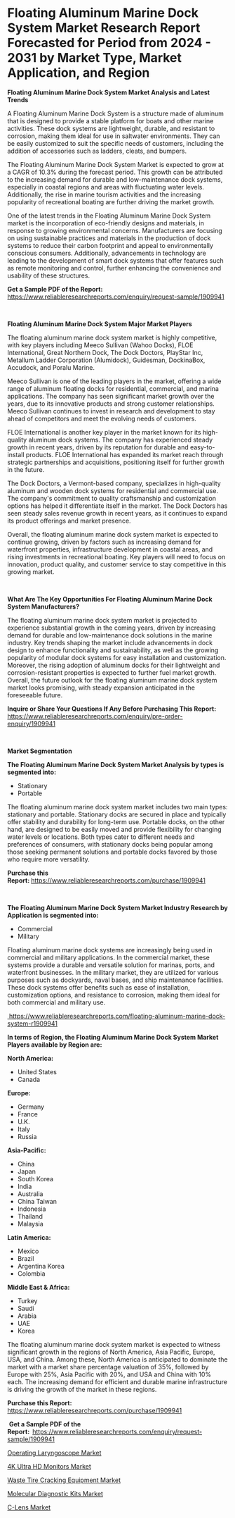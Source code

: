 <p><h1>Floating Aluminum Marine Dock System Market Research Report Forecasted for Period from 2024 -  2031 by Market Type, Market Application, and Region</h1></p><p><strong>Floating Aluminum Marine Dock System Market Analysis and Latest Trends</strong></p>
<p><p>A Floating Aluminum Marine Dock System is a structure made of aluminum that is designed to provide a stable platform for boats and other marine activities. These dock systems are lightweight, durable, and resistant to corrosion, making them ideal for use in saltwater environments. They can be easily customized to suit the specific needs of customers, including the addition of accessories such as ladders, cleats, and bumpers.</p><p>The Floating Aluminum Marine Dock System Market is expected to grow at a CAGR of 10.3% during the forecast period. This growth can be attributed to the increasing demand for durable and low-maintenance dock systems, especially in coastal regions and areas with fluctuating water levels. Additionally, the rise in marine tourism activities and the increasing popularity of recreational boating are further driving the market growth.</p><p>One of the latest trends in the Floating Aluminum Marine Dock System market is the incorporation of eco-friendly designs and materials, in response to growing environmental concerns. Manufacturers are focusing on using sustainable practices and materials in the production of dock systems to reduce their carbon footprint and appeal to environmentally conscious consumers. Additionally, advancements in technology are leading to the development of smart dock systems that offer features such as remote monitoring and control, further enhancing the convenience and usability of these structures.</p></p>
<p><strong>Get a Sample PDF of the Report:&nbsp;</strong> <a href="https://www.reliableresearchreports.com/enquiry/request-sample/1909941">https://www.reliableresearchreports.com/enquiry/request-sample/1909941</a></p>
<p>&nbsp;</p>
<p><strong>Floating Aluminum Marine Dock System Major Market Players</strong></p>
<p><p>The floating aluminum marine dock system market is highly competitive, with key players including Meeco Sullivan (Wahoo Docks), FLOE International, Great Northern Dock, The Dock Doctors, PlayStar Inc, Metallum Ladder Corporation (Alumidock), Guidesman, DockinaBox, Accudock, and Poralu Marine.</p><p>Meeco Sullivan is one of the leading players in the market, offering a wide range of aluminum floating docks for residential, commercial, and marina applications. The company has seen significant market growth over the years, due to its innovative products and strong customer relationships. Meeco Sullivan continues to invest in research and development to stay ahead of competitors and meet the evolving needs of customers.</p><p>FLOE International is another key player in the market known for its high-quality aluminum dock systems. The company has experienced steady growth in recent years, driven by its reputation for durable and easy-to-install products. FLOE International has expanded its market reach through strategic partnerships and acquisitions, positioning itself for further growth in the future.</p><p>The Dock Doctors, a Vermont-based company, specializes in high-quality aluminum and wooden dock systems for residential and commercial use. The company's commitment to quality craftsmanship and customization options has helped it differentiate itself in the market. The Dock Doctors has seen steady sales revenue growth in recent years, as it continues to expand its product offerings and market presence.</p><p>Overall, the floating aluminum marine dock system market is expected to continue growing, driven by factors such as increasing demand for waterfront properties, infrastructure development in coastal areas, and rising investments in recreational boating. Key players will need to focus on innovation, product quality, and customer service to stay competitive in this growing market.</p></p>
<p>&nbsp;</p>
<p><strong>What Are The Key Opportunities For Floating Aluminum Marine Dock System Manufacturers?</strong></p>
<p><p>The floating aluminum marine dock system market is projected to experience substantial growth in the coming years, driven by increasing demand for durable and low-maintenance dock solutions in the marine industry. Key trends shaping the market include advancements in dock design to enhance functionality and sustainability, as well as the growing popularity of modular dock systems for easy installation and customization. Moreover, the rising adoption of aluminum docks for their lightweight and corrosion-resistant properties is expected to further fuel market growth. Overall, the future outlook for the floating aluminum marine dock system market looks promising, with steady expansion anticipated in the foreseeable future.</p></p>
<p><strong>Inquire or Share Your Questions If Any Before Purchasing This Report:</strong> <a href="https://www.reliableresearchreports.com/enquiry/pre-order-enquiry/1909941">https://www.reliableresearchreports.com/enquiry/pre-order-enquiry/1909941</a></p>
<p>&nbsp;</p>
<p><strong>Market Segmentation</strong></p>
<p><strong>The Floating Aluminum Marine Dock System Market Analysis by types is segmented into:</strong></p>
<p><ul><li>Stationary</li><li>Portable</li></ul></p>
<p><p>The floating aluminum marine dock system market includes two main types: stationary and portable. Stationary docks are secured in place and typically offer stability and durability for long-term use. Portable docks, on the other hand, are designed to be easily moved and provide flexibility for changing water levels or locations. Both types cater to different needs and preferences of consumers, with stationary docks being popular among those seeking permanent solutions and portable docks favored by those who require more versatility.</p></p>
<p><strong>Purchase this Report:&nbsp;</strong><a href="https://www.reliableresearchreports.com/purchase/1909941">https://www.reliableresearchreports.com/purchase/1909941</a></p>
<p>&nbsp;</p>
<p><strong>The Floating Aluminum Marine Dock System Market Industry Research by Application is segmented into:</strong></p>
<p><ul><li>Commercial</li><li>Military</li></ul></p>
<p><p>Floating aluminum marine dock systems are increasingly being used in commercial and military applications. In the commercial market, these systems provide a durable and versatile solution for marinas, ports, and waterfront businesses. In the military market, they are utilized for various purposes such as dockyards, naval bases, and ship maintenance facilities. These dock systems offer benefits such as ease of installation, customization options, and resistance to corrosion, making them ideal for both commercial and military use.</p></p>
<p><a href="https://www.reliableresearchreports.com/floating-aluminum-marine-dock-system-r1909941">&nbsp;https://www.reliableresearchreports.com/floating-aluminum-marine-dock-system-r1909941</a></p>
<p><strong>In terms of Region, the Floating Aluminum Marine Dock System Market Players available by Region are:</strong></p>
<p>
    <p> <strong> North America: </strong>
        <ul>
            <li>United States</li>
            <li>Canada</li>
        </ul>
        </p> 
    <p> <strong> Europe: </strong>
        <ul>
            <li>Germany</li>
            <li>France</li>
            <li>U.K.</li>
            <li>Italy</li>
            <li>Russia</li>
        </ul>
        </p> 
    <p> <strong> Asia-Pacific: </strong>
        <ul>
            <li>China</li>
            <li>Japan</li>
            <li>South Korea</li>
            <li>India</li>
            <li>Australia</li>
            <li>China Taiwan</li>
            <li>Indonesia</li>
            <li>Thailand</li>
            <li>Malaysia</li>
        </ul>
        </p> 
    <p> <strong> Latin America: </strong>
        <ul>
            <li>Mexico</li>
            <li>Brazil</li>
            <li>Argentina Korea</li>
            <li>Colombia</li>
        </ul>
        </p> 
    <p> <strong> Middle East & Africa: </strong>
        <ul>
            <li>Turkey</li>
            <li>Saudi</li>
            <li>Arabia</li>
            <li>UAE</li>
            <li>Korea</li>
        </ul>
    </p>
    </p>
<p><p>The floating aluminum marine dock system market is expected to witness significant growth in the regions of North America, Asia Pacific, Europe, USA, and China. Among these, North America is anticipated to dominate the market with a market share percentage valuation of 35%, followed by Europe with 25%, Asia Pacific with 20%, and USA and China with 10% each. The increasing demand for efficient and durable marine infrastructure is driving the growth of the market in these regions.</p></p>
<p><strong>Purchase this Report: </strong><a href="https://www.reliableresearchreports.com/purchase/1909941">https://www.reliableresearchreports.com/purchase/1909941</a></p>
<p>&nbsp;<strong>Get a Sample PDF of the Report:&nbsp;&nbsp;</strong><a href="https://www.reliableresearchreports.com/enquiry/request-sample/1909941">https://www.reliableresearchreports.com/enquiry/request-sample/1909941</a></p>
<p><strong></strong></p>
<p><p><a href="https://issuu.com/reportprime-2/docs/operating-laryngoscope-market-size-2030.pptx">Operating Laryngoscope Market</a></p><p><a href="https://medium.com/@patriciahanson2013/4k-ultra-hd-monitors-market-size-share-analysis-growth-trends-forecasts-2024-2031-61d60133e431">4K Ultra HD Monitors Market</a></p><p><a href="https://github.com/angelajermaine/Market-Research-Report-List-4/blob/main/waste-tire-cracking-equipment-market.md">Waste Tire Cracking Equipment Market</a></p><p><a href="https://issuu.com/reportprime-2/docs/molecular-diagnostic-kits-market-size-2030.pptx">Molecular Diagnostic Kits Market</a></p><p><a href="https://github.com/provorikovar/Market-Research-Report-List-5/blob/main/c-lens-market.md">C-Lens Market</a></p></p>